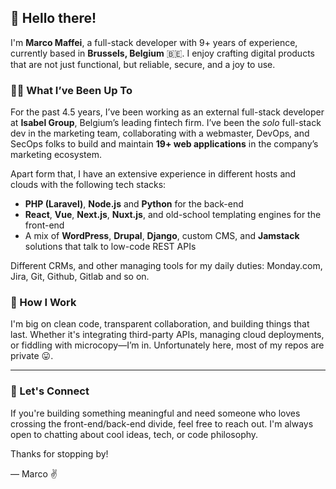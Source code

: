 ## 👋 Hello there!

I'm **Marco Maffei**, a full-stack developer with 9+ years of experience, currently based in **Brussels, Belgium** 🇧🇪. I enjoy crafting digital products that are not just functional, but reliable, secure, and a joy to use.

### 👨‍💻 What I’ve Been Up To

For the past 4.5 years, I’ve been working as an external full-stack developer at **Isabel Group**, Belgium’s leading fintech firm. I’ve been the *solo* full-stack dev in the marketing team, collaborating with a webmaster, DevOps, and SecOps folks to build and maintain **19+ web applications** in the company’s marketing ecosystem.

Apart form that, I have an extensive experience in different hosts and clouds with the following tech stacks:

- **PHP (Laravel)**, **Node.js** and **Python** for the back-end
- **React**, **Vue**, **Next.js**, **Nuxt.js**, and old-school templating engines for the front-end
- A mix of **WordPress**, **Drupal**, **Django**, custom CMS, and **Jamstack** solutions that talk to low-code REST APIs

Different CRMs, and other managing tools for my daily duties: Monday.com, Jira, Git, Github, Gitlab and so on.

### 🤝 How I Work

I'm big on clean code, transparent collaboration, and building things that last. Whether it's integrating third-party APIs, managing cloud deployments, or fiddling with microcopy—I’m in. Unfortunately here, most of my repos are private 😛.

---

### 🚀 Let's Connect

If you're building something meaningful and need someone who loves crossing the front-end/back-end divide, feel free to reach out. I'm always open to chatting about cool ideas, tech, or code philosophy.

Thanks for stopping by!

— Marco ✌️
